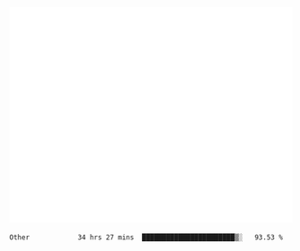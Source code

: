 ![Metrics](/github-metrics.svg)
<!--START_SECTION:waka-->

```text
Other            34 hrs 27 mins  ███████████████████████▒░   93.53 %
```

<!--END_SECTION:waka-->
